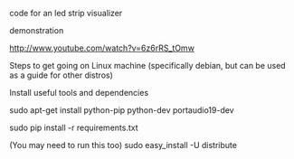 code for an  led strip visualizer

demonstration

http://www.youtube.com/watch?v=6z6rRS_tOmw

Steps to get going on Linux machine (specifically debian, but can be used as a guide for other distros)

Install useful tools and dependencies

sudo apt-get install python-pip python-dev portaudio19-dev

sudo pip install -r requirements.txt

(You may need to run this too)
sudo easy_install -U distribute
